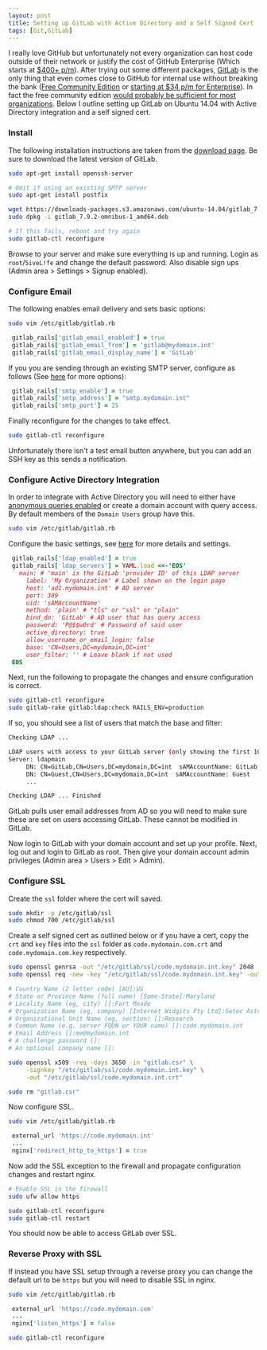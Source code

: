 ```yaml
---
layout: post
title: Setting up GitLab with Active Directory and a Self Signed Cert
tags: [Git,GitLab]
---
```


I really love GitHub but unfortunately not every organization can host code outside of their network or justify the cost of GitHub Enterprise (Which starts at [$400+ p/m](https://enterprise.github.com/features#pricing)). After trying out some different packages, [GitLab](https://about.gitlab.com/) is the only thing that even comes close to GitHub for internal use without breaking the bank ([Free Community Edition](https://about.gitlab.com/features/) or [starting at $34 p/m for Enterprise](https://about.gitlab.com/pricing/)). In fact the free community edition [would probably be sufficient for most organizations](https://about.gitlab.com/features/#compare). Below I outline setting up GitLab on Ubuntu 14.04 with Active Directory integration and a self signed cert.

### Install

The following installation instructions are taken from the [download page](https://about.gitlab.com/downloads/). Be sure to download the latest version of GitLab.

```bash
sudo apt-get install openssh-server

# Omit if using an existing SMTP server
sudo apt-get install postfix

wget https://downloads-packages.s3.amazonaws.com/ubuntu-14.04/gitlab_7.9.2-omnibus-1_amd64.deb
sudo dpkg -i gitlab_7.9.2-omnibus-1_amd64.deb

# If this fails, reboot and try again
sudo gitlab-ctl reconfigure
```

Browse to your server and make sure everything is up and running. Login as `root`/`5iveL!fe` and change the default password. Also disable sign ups (Admin area > Settings > Signup enabled).

### Configure Email

The following enables email delivery and sets basic options:

```bash
sudo vim /etc/gitlab/gitlab.rb
```

```ruby
 gitlab_rails['gitlab_email_enabled'] = true
 gitlab_rails['gitlab_email_from'] = 'gitlab@mydomain.int'
 gitlab_rails['gitlab_email_display_name'] = 'GitLab'
```

If you you are sending through an existing SMTP server, configure as follows (See [here](https://gitlab.com/gitlab-org/omnibus-gitlab/blob/master/doc/settings/smtp.md) for more options):

```ruby
 gitlab_rails['smtp_enable'] = true
 gitlab_rails['smtp_address'] = "smtp.mydomain.int"
 gitlab_rails['smtp_port'] = 25
```

Finally reconfigure for the changes to take effect.

```bash
sudo gitlab-ctl reconfigure
```

Unfortunately there isn't a test email button anywhere, but you can add an SSH key as this sends a notification.

### Configure Active Directory Integration

In order to integrate with Active Directory you will need to either have [anonymous queries enabled](https://support.microsoft.com/en-us/kb/320528) or create a domain account with query access. By default members of the `Domain Users` group have this.

```bash
sudo vim /etc/gitlab/gitlab.rb
```

Configure the basic settings, see [here](https://gitlab.com/gitlab-org/gitlab-ce/blob/master/doc/integration/ldap.md) for more details and settings.

```ruby
 gitlab_rails['ldap_enabled'] = true
 gitlab_rails['ldap_servers'] = YAML.load <<-'EOS'
   main: # 'main' is the GitLab 'provider ID' of this LDAP server
     label: 'My Organization' # Label shown on the login page
     host: 'ad1.mydomain.int' # AD server
     port: 389
     uid: 'sAMAccountName'
     method: 'plain' # "tls" or "ssl" or "plain"
     bind_dn: 'GitLab' # AD user that has query access
     password: 'P@$$w0rd' # Password of said user
     active_directory: true
     allow_username_or_email_login: false
     base: 'CN=Users,DC=mydomain,DC=int'
     user_filter: '' # Leave blank if not used
 EOS
```

Next, run the following to propagate the changes and ensure configuration is correct.

```bash
sudo gitlab-ctl reconfigure
sudo gitlab-rake gitlab:ldap:check RAILS_ENV=production
```

If so, you should see a list of users that match the base and filter:

```bash
Checking LDAP ...

LDAP users with access to your GitLab server (only showing the first 100 results)
Server: ldapmain
     DN: CN=GitLab,CN=Users,DC=mydomain,DC=int  sAMAccountName: GitLab
     DN: CN=Guest,CN=Users,DC=mydomain,DC=int  sAMAccountName: Guest
     ...

Checking LDAP ... Finished
```

GitLab pulls user email addresses from AD so you will need to make sure these are set on users accessing GitLab. These cannot be modified in GitLab.

Now login to GitLab with your domain account and set up your profile. Next, log out and login to GitLab as root. Then give your domain account admin privileges (Admin area > Users > Edit > Admin).

### Configure SSL

Create the `ssl` folder where the cert will saved.

```bash
sudo mkdir -p /etc/gitlab/ssl
sudo chmod 700 /etc/gitlab/ssl
```

Create a self signed cert as outlined below or if you have a cert, copy the `crt` and `key` files into the `ssl` folder as `code.mydomain.com.crt` and `code.mydomain.com.key` respectively.

```bash
sudo openssl genrsa -out "/etc/gitlab/ssl/code.mydomain.int.key" 2048
sudo openssl req -new -key "/etc/gitlab/ssl/code.mydomain.int.key" -out "gitlab.csr"

# Country Name (2 letter code) [AU]:US
# State or Province Name (full name) [Some-State]:Maryland
# Locality Name (eg, city) []:Fort Meade
# Organization Name (eg, company) [Internet Widgits Pty Ltd]:Setec Astronomy
# Organizational Unit Name (eg, section) []:Research  
# Common Name (e.g. server FQDN or YOUR name) []:code.mydomain.int
# Email Address []:me@mydomain.int
# A challenge password []:
# An optional company name []:

sudo openssl x509 -req -days 3650 -in "gitlab.csr" \
     -signkey "/etc/gitlab/ssl/code.mydomain.int.key" \
     -out "/etc/gitlab/ssl/code.mydomain.int.crt"

sudo rm "gitlab.csr"
```

Now configure SSL.

```bash
sudo vim /etc/gitlab/gitlab.rb
```

```ruby
 external_url 'https://code.mydomain.int'
 ...
 nginx['redirect_http_to_https'] = true
```

Now add the SSL exception to the firewall and propagate configuration changes and restart nginx.

```bash
# Enable SSL in the firewall
sudo ufw allow https

sudo gitlab-ctl reconfigure
sudo gitlab-ctl restart
```

You should now be able to access GitLab over SSL. 

### Reverse Proxy with SSL

If instead you have SSL setup through a reverse proxy you can change the default url to be `https` but you will need to disable SSL in nginx.

```bash
sudo vim /etc/gitlab/gitlab.rb
```

```ruby
 external_url 'https://code.mydomain.com'
 ...
 nginx['listen_https'] = false
```

```bash
sudo gitlab-ctl reconfigure
```